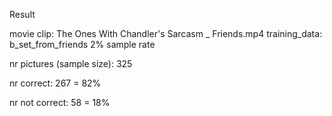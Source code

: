 


Result

movie clip: The Ones With Chandler's Sarcasm _ Friends.mp4
training_data: b_set_from_friends 
2% sample rate

nr pictures (sample size):
325

nr correct:
267 = 82%

nr not correct:
58 = 18%